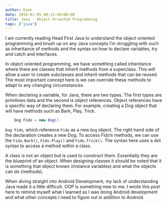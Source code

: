 ```yaml
---
author: Kien
date: 2019-01-05 00:15:45+00:00
title: Java - Object Oriented Programming
tags: ["java"]
---
```


I am currently reading Head First Java to understand the object oriented programming and brush up on any Java concepts I’m struggling with such as inheritance of methods and the syntax on how to declare variables, try and catch and interfaces.

In object oriented programming, we have something called inheritance where there are classes that inherit methods from a superclass. This will allow a user to create subclasses and inherit methods that can be reused. The most important concept here is we can override these methods to adapt to any changing circumstances.

When declaring a variable, for Java, there are two types. The first types are primitives data and the second is object references. Object references have a specific way of declaring them. For example, creating a Dog object that will have methods such as Bark, Play, Trick.

```java
    Dog Fido = new Dog()
```

`Dog Fido`, which reference `Fido` as a new `Dog` object. The right hand side of the declaration creates a new Dog. To access Fido’s methods, we can use the `Fido.Bark()`, `Fido.Play()` and `Fido.Trick()`. The syntax here uses a dot syntax to access a method within a class.

A class is not an object but is used to construct them. Essentially they are the blueprint of an object. When designing classes it should be noted that it is something that object knows (instance variables) and what the objects can do (methods).

When diving straight into Android Development, my lack of understanding Java made it a little difficult. OOP is something new to me. I wrote this post here to remind myself what I learned as I was doing Android development and what other concepts I need to figure out in addition to Android.
